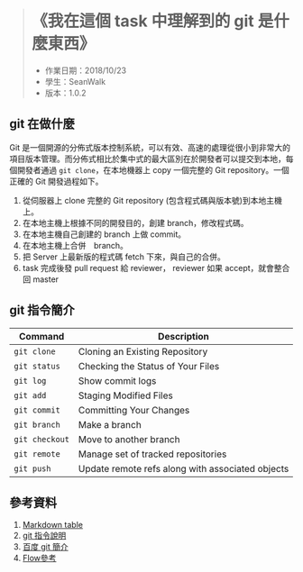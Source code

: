 > # 《我在這個 task 中理解到的 git 是什麼東西》 #
> * 作業日期：2018/10/23
> * 學生：SeanWalk
> * 版本：1.0.2


git 在做什麼
------------
Git 是一個開源的分佈式版本控制系統，可以有效、高速的處理從很小到非常大的項目版本管理。而分佈式相比於集中式的最大區別在於開發者可以提交到本地，每個開發者通過 `git clone`，在本地機器上 copy 一個完整的 Git repository。一個正確的 Git 開發過程如下。
1. 從伺服器上 clone 完整的 Git repository (包含程式碼與版本號)到本地主機上。
1. 在本地主機上根據不同的開發目的，創建 branch，修改程式碼。
1. 在本地主機自己創建的 branch 上做 commit。
1. 在本地主機上合併　branch。
1. 把 Server 上最新版的程式碼 fetch 下來，與自己的合併。
1. task 完成後發 pull request 給 reviewer， reviewer 如果 accept，就會整合回 master


git 指令簡介
------------

| Command | Description |
| --- | --- |
| `git clone` | Cloning an Existing Repository |
| `git status` | Checking the Status of Your Files |
| `git log` | Show commit logs |
| `git add` | Staging Modified Files |
| `git commit` | Committing Your Changes |
| `git branch` | Make a branch |
| `git checkout` | Move to another branch |
| `git remote` | Manage set of tracked repositories |
| `git push` | Update remote refs along with associated objects |


參考資料
-------
1. [Markdown table][table]
1. [git 指令說明][git command]
1. [百度 git 簡介][baidu git]
1. [Flow參考][Flow]


[table]: https://help.github.com/articles/organizing-information-with-tables/
[git command]: https://git-scm.com/doc
[baidu git]: https://baike.baidu.com/item/Git/12647237#1
[Flow]: https://github.com/DontCareAbout/FlowTraining

